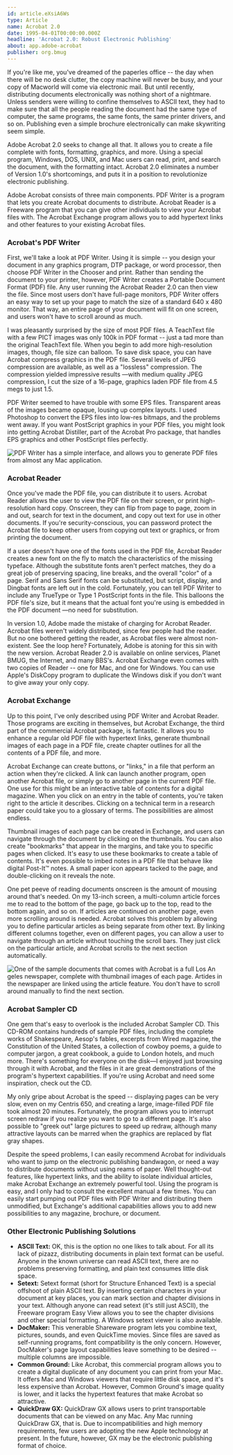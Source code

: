 ```yaml
---
id: article.eXsiA6Ws
type: Article
name: Acrobat 2.0
date: 1995-04-01T00:00:00.000Z
headline: 'Acrobat 2.0: Robust Electronic Publishing'
about: app.adobe-acrobat
publisher: org.bmug
---
```

If you're like me, you've dreamed of the paperles  office -- the day when there will be no desk clutter, the copy machine will never be busy, and your copy of Macworld will come via electronic mail. But until recently, distributing documents electronically was nothing short of a nightmare. Unless senders were willing to confine themselves to ASCII text, they had to make sure that all the people reading the document had the same type of computer, the same programs, the same fonts, the same printer drivers, and so on. Publishing even a simple brochure electronically can make skywriting seem simple.

Adobe Acrobat 2.0 seeks to change all that. It allows you to create a file complete with fonts, formatting, graphics, and more. Using a special program, Windows, DOS, UNIX, and Mac users can read, print, and search the document, with the formatting intact. Acrobat 2.0 eliminates a number of Version 1.0's shortcomings, and puts it in a position to revolutionize electronic publishing.

Adobe Acrobat consists of three main components. PDF Writer is a program that lets you create Acrobat documents to distribute. Acrobat Reader is a Freeware program that you can give other individuals to view your Acrobat files with. The Acrobat Exchange program allows you to add hypertext links and other features to your existing Acrobat files.

### Acrobat's PDF Writer

First, we'll take a look at PDF Writer. Using it is simple -- you design your document in any graphics program, DTP package, or word processor, then choose PDF Writer in the Chooser and print. Rather than sending the document to your printer, however, PDF Writer creates a Portable Document Format (PDF) file. Any user running the Acrobat Reader 2.0 can then view the file. Since most users don't have full-page monitors, PDF Writer offers an easy way to set up your page to match the size of a standard 640 x 480 monitor. That way, an entire page of your document will fit on one screen, and users won't have to scroll around as much.

I was pleasantly surprised by the size of most PDF files. A TeachText file with a few PICT images was only 100k in PDF format -- just a tad more than the original TeachText file. When you begin to add more high-resolution images, though, file size can balloon. To save disk space, you can have Acrobat compress graphics in the PDF file. Several levels of JPEG compression are available, as well as a "lossless" compression. The compression yielded impressive results —with medium quality JPEG compression, I cut the size of a 16-page, graphics laden PDF file from 4.5 megs to just 1.5.

PDF Writer seemed to have trouble with some EPS files. Transparent areas of the images became opaque, lousing up complex layouts. I used Photoshop to convert the EPS files into low-res bitmaps, and the problems went away. If you want PostScript graphics in your PDF files, you might look into getting Acrobat Distiller, part of the Acrobat Pro package, that handles EPS graphics and other PostScript files perfectly.

![](/_media/reprints/1995-04-bmug-acrobat-1-figure-1.png "PDF Writer has a simple interface, and allows you to generate PDF files from almost any Mac application.")

### Acrobat Reader

Once you've made the PDF file, you can distribute it to users. Acrobat Reader allows the user to view the PDF file on their screen, or print high-resolution hard copy. Onscreen, they can flip from page to page, zoom in and out, search for text in the document, and copy out text for use in other documents. If you're security-conscious, you can password protect the Acrobat file to keep other users from copying out text or graphics, or from printing the document.

If a user doesn't have one of the fonts used in the PDF file, Acrobat Reader creates a new font on the fly to match the characteristics of the missing typeface. Although the substitute fonts aren't perfect matches, they do a great job of preserving spacing, line breaks, and the overall "color" of a page. Serif and Sans Serif fonts can be substituted, but script, display, and Dingbat fonts are left out in the cold. Fortunately, you can tell PDF Writer to include any TrueType or Type 1 PostScript fonts in the file. This balloons the PDF file's size, but it means that the actual font you're using is embedded in the PDF document —no need for substitution.

In version 1.0, Adobe made the mistake of charging for Acrobat Reader. Acrobat files weren't widely distributed, since few people had the reader. But no one bothered getting the reader, as Acrobat files were almost non-existent. See the loop here? Fortunately, Adobe is atoning for this sin with the new version. Acrobat Reader 2.0 is available on online services, Planet BMUG, the Internet, and many BBS's. Acrobat Exchange even comes with two copies of Reader -- one for Mac, and one for Windows. You can use Apple's DiskCopy program to duplicate the Windows disk if you don't want to give away your only copy.

### Acrobat Exchange

Up to this point, I've only described using PDF Writer and Acrobat Reader. Those programs are exciting in themselves, but Acrobat Exchange, the third part of the commercial Acrobat package, is fantastic. It allows you to enhance a regular old PDF file with hypertext links, generate thumbnail images of each page in a PDF file, create chapter outlines for all the contents of a PDF file, and more.

Acrobat Exchange can create buttons, or "links," in a file that perform an action when they're clicked. A link can launch another program, open another Acrobat file, or simply go to another page in the current PDF file. One use for this might be an interactive table of contents for a digital magazine. When you click on an entry in the table of contents, you're taken right to the article it describes. Clicking on a technical term in a research paper could take you to a glossary of terms. The possibilities are almost endless.

Thumbnail images of each page can be created in Exchange, and users can navigate through the document by clicking on the thumbnails. You can also create "bookmarks" that appear in the margins, and take you to specific pages when clicked. It's easy to use these bookmarks to create a table of contents. It's even possible to imbed notes in a PDF file that behave like digital Post-It™ notes. A small paper icon appears tacked to the page, and double-clicking on it reveals the note.

One pet peeve of reading documents onscreen is the amount of mousing around that's needed. On my 13-inch screen, a multi-column article forces me to read to the bottom of the page, go back up to the top, read to the bottom again, and so on. If articles are continued on another page, even more scrolling around is needed. Acrobat solves this problem by allowing you to define particular articles as being separate from other text. By linking different columns together, even on different pages, you can allow a user to navigate through an article without touching the scroll bars. They just click on the particular article, and Acrobat scrolls to the next section automatically.

![](/_media/reprints/1995-04-bmug-acrobat-figure-2.png "One of the sample documents that comes with Acrobat is a full Los An geles newspaper, complete with thumbnail images of each page. Artides in the newspaper are linked using the article feature. You don't have to scroll around manually to find the next section.")

### Acrobat Sampler CD

One gem that's easy to overlook is the included Acrobat Sampler CD. This CD-ROM contains hundreds of sample PDF files, including the complete works of Shakespeare, Aesop's fables, excerpts from Wired magazine, the Constitution of the United States, a collection of cowboy poems, a guide to computer jargon, a great cookbook, a guide to London hotels, and much more. There's something for everyone on the disk—I enjoyed just browsing through it with Acrobat, and the files in it are great demonstrations of the program's hypertext capabilities. If you're using Acrobat and need some inspiration, check out the CD.

My only gripe about Acrobat is the speed -- displaying pages can be very slow, even on my Centris 650, and creating a large, image-filled PDF file took almost 20 minutes. Fortunately, the program allows you to interrupt screen redraw if you realize you want to go to a different page. It's also possible to "greek out" large pictures to speed up redraw, although many attractive layouts can be marred when the graphics are replaced by flat gray shapes.

Despite the speed problems, I can easily recommend Acrobat for individuals who want to jump on the electronic publishing bandwagon, or need a way to distribute documents without using reams of paper. Well thought-out features, like hypertext links, and the ability to isolate individual articles, make Acrobat Exchange an extremely powerful tool. Using the program is easy, and I only had to consult the excellent manual a few times. You can easily start pumping out PDF files with PDF Writer and distributing them unmodified, but Exchange's additional capabilities allows you to add new possibilities to any magazine, brochure, or document.

### Other Electronic Publishing Solutions

- **ASCII Text:** OK, this is the option no one likes to talk about. For all its lack of pizazz, distributing documents in plain text format can be useful. Anyone in the known universe can read ASCIl text, there are no problems preserving formatting, and plain text consumes little disk space.
- **Setext:** Setext format (short for Structure Enhanced Text) is a special offshoot of plain ASCIl text. By inserting certain characters in your document at key places, you can mark section and chapter divisions in your text. Although anyone can read setext (it's still just ASCIl), the Freeware program Easy View allows you to see the chapter divisions and other special formatting. A Windows setext viewer is also available.
- **DocMaker:** This venerable Shareware program lets you combine text, pictures, sounds, and even QuickTime movies. Since files are saved as self-running programs, font compatibility is the only concern. However, DocMaker's page layout capabilities leave something to be desired -- multiple columns are impossible.
- **Common Ground:** Like Acrobat, this commercial program allows you to create a digital duplicate of any document you can print from your Mac. It offers Mac and Windows viewers that require little disk space, and it's less expensive than Acrobat. However, Common Ground's image quality is lower, and it lacks the hypertext features that make Acrobat so attractive.
- **QuickDraw GX:** QuickDraw GX allows users to print transportable documents that can be viewed on any Mac. Any Mac running QuickDraw GX, that is. Due to incompatibilities and high memory requirements, few users are adopting the new Apple technology at present. In the future, however, GX may be the electronic publishing format of choice.

